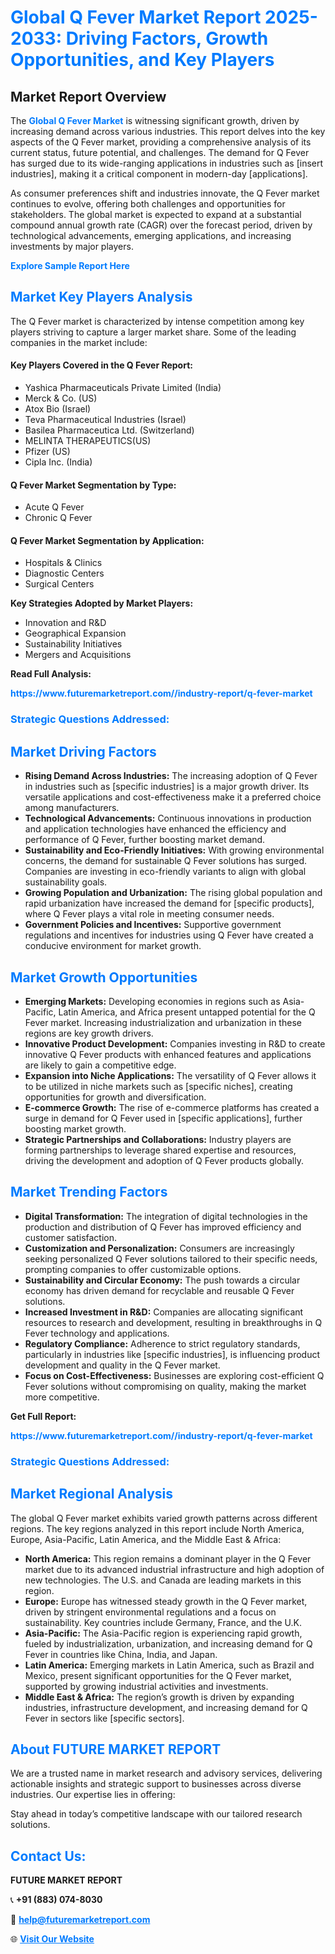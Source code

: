 <h1 style="color: #007BFF;">Global Q Fever Market Report 2025-2033: Driving Factors, Growth Opportunities, and Key Players</h1>

<section id="overview">
<h2>Market Report Overview</h2>
<p>The <a href="https://www.futuremarketreport.com//industry-report/q-fever-market" style="color: #007BFF; text-decoration: none;"><strong>Global Q Fever Market</strong></a> is witnessing significant growth, driven by increasing demand across various industries. This report delves into the key aspects of the Q Fever market, providing a comprehensive analysis of its current status, future potential, and challenges. The demand for Q Fever has surged due to its wide-ranging applications in industries such as [insert industries], making it a critical component in modern-day [applications].</p>
<p>As consumer preferences shift and industries innovate, the Q Fever market continues to evolve, offering both challenges and opportunities for stakeholders. The global market is expected to expand at a substantial compound annual growth rate (CAGR) over the forecast period, driven by technological advancements, emerging applications, and increasing investments by major players.</p>
</section>

<section id="overview">
<p><a href="https://www.futuremarketreport.com//request-sample/reportId=62980" style="color: #007BFF; text-decoration: none;"><strong>Explore Sample Report Here</strong></a></p>
</section>

<section id="key-players">
<h2 style="color: #007BFF;">Market Key Players Analysis</h2>
<p>The Q Fever market is characterized by intense competition among key players striving to capture a larger market share. Some of the leading companies in the market include:</p>
<h4>Key Players Covered in the Q Fever Report:</h4>
<ul><li>Yashica Pharmaceuticals Private Limited (India)</li><li>Merck &amp; Co. (US)</li><li>Atox Bio (Israel)</li><li>Teva Pharmaceutical Industries (Israel)</li><li>Basilea Pharmaceutica Ltd. (Switzerland)</li><li>MELINTA THERAPEUTICS(US)</li><li>Pfizer (US)</li><li>Cipla Inc. (India)</li></ul>
<h4>Q Fever Market Segmentation by Type:</h4>
<ul><li>Acute Q Fever</li><li>Chronic Q Fever</li></ul>

<h4>Q Fever Market Segmentation by Application:</h4>
<ul><li>Hospitals &amp; Clinics</li><li>Diagnostic Centers</li><li>Surgical Centers</li></ul>
<p><strong>Key Strategies Adopted by Market Players:</strong></p>
<ul>
<li>Innovation and R&D</li>
<li>Geographical Expansion</li>
<li>Sustainability Initiatives</li>
<li>Mergers and Acquisitions</li>
</ul>
</section>

<section>
<p><strong>Read Full Analysis: </strong></p><a href="https://www.futuremarketreport.com//industry-report/q-fever-market" style="color: #007BFF; text-decoration: none;"><strong>https://www.futuremarketreport.com//industry-report/q-fever-market</strong></a>
<h3 style="color: #007BFF;">Strategic Questions Addressed:</h3>
</section>

<section id="driving-factors">
<h2 style="color: #007BFF;">Market Driving Factors</h2>
<ul>
<li><strong>Rising Demand Across Industries:</strong> The increasing adoption of Q Fever in industries such as [specific industries] is a major growth driver. Its versatile applications and cost-effectiveness make it a preferred choice among manufacturers.</li>
<li><strong>Technological Advancements:</strong> Continuous innovations in production and application technologies have enhanced the efficiency and performance of Q Fever, further boosting market demand.</li>
<li><strong>Sustainability and Eco-Friendly Initiatives:</strong> With growing environmental concerns, the demand for sustainable Q Fever solutions has surged. Companies are investing in eco-friendly variants to align with global sustainability goals.</li>
<li><strong>Growing Population and Urbanization:</strong> The rising global population and rapid urbanization have increased the demand for [specific products], where Q Fever plays a vital role in meeting consumer needs.</li>
<li><strong>Government Policies and Incentives:</strong> Supportive government regulations and incentives for industries using Q Fever have created a conducive environment for market growth.</li>
</ul>
</section>

<section id="growth-opportunities">
<h2 style="color: #007BFF;">Market Growth Opportunities</h2>
<ul>
<li><strong>Emerging Markets:</strong> Developing economies in regions such as Asia-Pacific, Latin America, and Africa present untapped potential for the Q Fever market. Increasing industrialization and urbanization in these regions are key growth drivers.</li>
<li><strong>Innovative Product Development:</strong> Companies investing in R&D to create innovative Q Fever products with enhanced features and applications are likely to gain a competitive edge.</li>
<li><strong>Expansion into Niche Applications:</strong> The versatility of Q Fever allows it to be utilized in niche markets such as [specific niches], creating opportunities for growth and diversification.</li>
<li><strong>E-commerce Growth:</strong> The rise of e-commerce platforms has created a surge in demand for Q Fever used in [specific applications], further boosting market growth.</li>
<li><strong>Strategic Partnerships and Collaborations:</strong> Industry players are forming partnerships to leverage shared expertise and resources, driving the development and adoption of Q Fever products globally.</li>
</ul>
</section>

<section id="trending-factors">
<h2 style="color: #007BFF;">Market Trending Factors</h2>
<ul>
<li><strong>Digital Transformation:</strong> The integration of digital technologies in the production and distribution of Q Fever has improved efficiency and customer satisfaction.</li>
<li><strong>Customization and Personalization:</strong> Consumers are increasingly seeking personalized Q Fever solutions tailored to their specific needs, prompting companies to offer customizable options.</li>
<li><strong>Sustainability and Circular Economy:</strong> The push towards a circular economy has driven demand for recyclable and reusable Q Fever solutions.</li>
<li><strong>Increased Investment in R&D:</strong> Companies are allocating significant resources to research and development, resulting in breakthroughs in Q Fever technology and applications.</li>
<li><strong>Regulatory Compliance:</strong> Adherence to strict regulatory standards, particularly in industries like [specific industries], is influencing product development and quality in the Q Fever market.</li>
<li><strong>Focus on Cost-Effectiveness:</strong> Businesses are exploring cost-efficient Q Fever solutions without compromising on quality, making the market more competitive.</li>
</ul>
</section>

<section>
<p><strong>Get Full Report: </strong></p><a href="https://www.futuremarketreport.com//industry-report/q-fever-market" style="color: #007BFF; text-decoration: none;"><strong>https://www.futuremarketreport.com//industry-report/q-fever-market</strong></a>
<h3 style="color: #007BFF;">Strategic Questions Addressed:</h3>
</section>


<section id="regional-analysis">
<h2 style="color: #007BFF;">Market Regional Analysis</h2>
<p>The global Q Fever market exhibits varied growth patterns across different regions. The key regions analyzed in this report include North America, Europe, Asia-Pacific, Latin America, and the Middle East & Africa:</p>
<ul>
<li><strong>North America:</strong> This region remains a dominant player in the Q Fever market due to its advanced industrial infrastructure and high adoption of new technologies. The U.S. and Canada are leading markets in this region.</li>
<li><strong>Europe:</strong> Europe has witnessed steady growth in the Q Fever market, driven by stringent environmental regulations and a focus on sustainability. Key countries include Germany, France, and the U.K.</li>
<li><strong>Asia-Pacific:</strong> The Asia-Pacific region is experiencing rapid growth, fueled by industrialization, urbanization, and increasing demand for Q Fever in countries like China, India, and Japan.</li>
<li><strong>Latin America:</strong> Emerging markets in Latin America, such as Brazil and Mexico, present significant opportunities for the Q Fever market, supported by growing industrial activities and investments.</li>
<li><strong>Middle East & Africa:</strong> The region’s growth is driven by expanding industries, infrastructure development, and increasing demand for Q Fever in sectors like [specific sectors].</li>
</ul>
</section>

<footer>
<h2 style="color: #007BFF;">About FUTURE MARKET REPORT</h2>
<p>We are a trusted name in market research and advisory services, delivering actionable insights and strategic support to businesses across diverse industries. Our expertise lies in offering:</p>

<p>Stay ahead in today’s competitive landscape with our tailored research solutions.</p>

<h2 style="color: #007BFF;">Contact Us:</h2>
<p><strong>FUTURE MARKET REPORT</strong></p>
<p>📞 <strong>+91 (883) 074-8030</strong></p>
<p>📧 <strong><a href="mailto:help@futuremarketreport.com" style="color: #007BFF;">help@futuremarketreport.com</a></strong></p>
<p>🌐 <strong><a href="https://www.futuremarketreport.com/" style="color: #007BFF;">Visit Our Website</a></strong></p>
</footer>